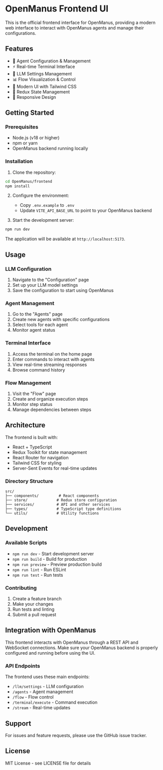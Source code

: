 # OpenManus Frontend UI

This is the official frontend interface for OpenManus, providing a modern web interface to interact with OpenManus agents and manage their configurations.

## Features

- 🤖 Agent Configuration & Management
- ⚡ Real-time Terminal Interface
- 🔧 LLM Settings Management
- 📊 Flow Visualization & Control
- 🎨 Modern UI with Tailwind CSS
- 🔄 Redux State Management
- 📱 Responsive Design

## Getting Started

### Prerequisites

- Node.js (v18 or higher)
- npm or yarn
- OpenManus backend running locally

### Installation

1. Clone the repository:

```bash
cd OpenManus/frontend
npm install
```

2. Configure the environment:

   - Copy `.env.example` to `.env`
   - Update `VITE_API_BASE_URL` to point to your OpenManus backend

3. Start the development server:

```bash
npm run dev
```

The application will be available at `http://localhost:5173`.

## Usage

### LLM Configuration

1. Navigate to the "Configuration" page
2. Set up your LLM model settings
3. Save the configuration to start using OpenManus

### Agent Management

1. Go to the "Agents" page
2. Create new agents with specific configurations
3. Select tools for each agent
4. Monitor agent status

### Terminal Interface

1. Access the terminal on the home page
2. Enter commands to interact with agents
3. View real-time streaming responses
4. Browse command history

### Flow Management

1. Visit the "Flow" page
2. Create and organize execution steps
3. Monitor step status
4. Manage dependencies between steps

## Architecture

The frontend is built with:

- React + TypeScript
- Redux Toolkit for state management
- React Router for navigation
- Tailwind CSS for styling
- Server-Sent Events for real-time updates

### Directory Structure

```
src/
├── components/         # React components
├── store/             # Redux store configuration
├── services/          # API and other services
├── types/             # TypeScript type definitions
└── utils/             # Utility functions
```

## Development

### Available Scripts

- `npm run dev` - Start development server
- `npm run build` - Build for production
- `npm run preview` - Preview production build
- `npm run lint` - Run ESLint
- `npm run test` - Run tests

### Contributing

1. Create a feature branch
2. Make your changes
3. Run tests and linting
4. Submit a pull request

## Integration with OpenManus

This frontend interacts with OpenManus through a REST API and WebSocket connections. Make sure your OpenManus backend is properly configured and running before using the UI.

### API Endpoints

The frontend uses these main endpoints:

- `/llm/settings` - LLM configuration
- `/agents` - Agent management
- `/flow` - Flow control
- `/terminal/execute` - Command execution
- `/stream` - Real-time updates

## Support

For issues and feature requests, please use the GitHub issue tracker.

## License

MIT License - see LICENSE file for details
